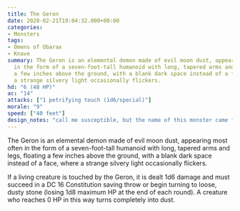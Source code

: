 ```yaml
---
title: The Geron
date: 2020-02-21T19:04:32.000+00:00
categories:
- Monsters
tags:
- Omens of Obarax
- Knave
summary: The Geron is an elemental demon made of evil moon dust, appearing most often
  in the form of a seven-foot-tall humanoid with long, tapered arms and legs, floating
  a few inches above the ground, with a blank dark space instead of a face, where
  a strange silvery light occasionally flickers.
hd: "6 (48 HP)"
ac: "14"
attacks: ["1 petrifying touch (1d6/special)"]
morale: "9"
speed: ["40 feet"]
design_notes: "call me susceptible, but the name of this monster came from my phone autocorrecting my misspelling of 'demon'."
---
```


The Geron is an elemental demon made of evil moon dust, appearing most often in the form of a seven-foot-tall humanoid with long, tapered arms and legs, floating a few inches above the ground, with a blank dark space instead of a face, where a strange silvery light occasionally flickers.

If a living creature is touched by the Geron, it is dealt 1d6 damage and must succeed in a DC 16 Constitution saving throw or begin turning to loose, dusty stone (losing 1d8 maximum HP at the end of each round). A creature who reaches 0 HP in this way turns completely into dust.